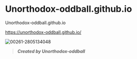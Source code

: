 # Unorthodox-oddball.github.io

Unorthodox-oddball.github.io

https://unorthodox-oddball.github.io/



![00261-2805134048](https://user-images.githubusercontent.com/100816088/219856734-c0ad33d0-4101-4383-bddb-68cae0db94c6.png)


>***Created by Unorthodox-oddball***

